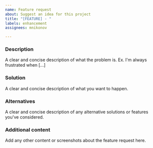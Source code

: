 ```yaml
---
name: Feature request
about: Suggest an idea for this project
title: "[FEATURE] - "
labels: enhancement
assignees: mnikonov

---
```


### Description
A clear and concise description of what the problem is. Ex. I'm always frustrated when [...]

### Solution
A clear and concise description of what you want to happen.

### Alternatives
A clear and concise description of any alternative solutions or features you've considered.

### Additional content
Add any other content or screenshots about the feature request here.
